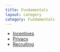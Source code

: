 ```yaml
---
title: Fundamentals
layout: category
category: Fundamentals
---
```


- [Incentives](incentives/)
- [Privacy](privacy/)
- [Recruiting](recruiting/)
